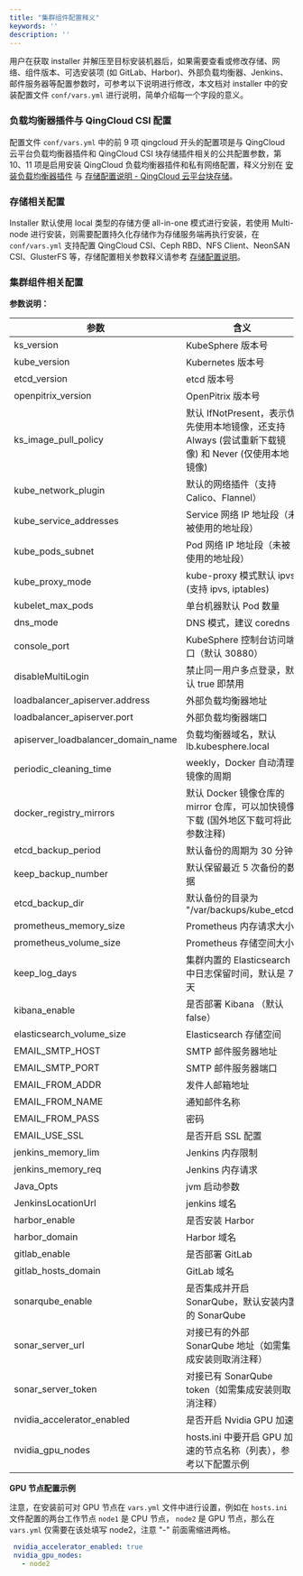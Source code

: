 ```yaml
---
title: "集群组件配置释义"
keywords: ''
description: ''
---
```


用户在获取 installer 并解压至目标安装机器后，如果需要查看或修改存储、网络、组件版本、可选安装项 (如 GitLab、Harbor)、外部负载均衡器、Jenkins、邮件服务器等配置参数时，可参考以下说明进行修改，本文档对 installer 中的安装配置文件 `conf/vars.yml` 进行说明，简单介绍每一个字段的意义。

### 负载均衡器插件与 QingCloud CSI 配置

配置文件 `conf/vars.yml` 中的前 9 项 qingcloud 开头的配置项是与 QingCloud 云平台负载均衡器插件和 QingCloud CSI 块存储插件相关的公共配置参数，第 10、11 项是启用安装 QingCloud 负载均衡器插件和私有网络配置，释义分别在 [安装负载均衡器插件](../qingcloud-lb) 与 [存储配置说明 - QingCloud 云平台块存储](../storage-configuration/#qingcloud-云平台块存储)。

### 存储相关配置

Installer 默认使用 local 类型的存储方便 all-in-one 模式进行安装，若使用 Multi-node 进行安装，则需要配置持久化存储作为存储服务端再执行安装，在 `conf/vars.yml` 支持配置 QingCloud CSI、Ceph RBD、NFS Client、NeonSAN CSI、GlusterFS 等，存储配置相关参数释义请参考 [存储配置说明](../storage-configuration)。

### 集群组件相关配置

**参数说明：**

| 参数 | 含义 | 
|---|---|
| ks_version | KubeSphere 版本号 | 
| kube_version | Kubernetes 版本号 | 
| etcd_version | etcd 版本号 | 
| openpitrix_version | OpenPitrix 版本号 | 
| ks\_image\_pull\_policy| 默认 IfNotPresent，表示优先使用本地镜像，还支持 Always (尝试重新下载镜像) 和 Never (仅使用本地镜像) |
| kube\_network\_plugin | 默认的网络插件（支持 Calico、Flannel） | 
| kube\_service\_addresses | Service 网络 IP 地址段（未被使用的地址段） | 
| kube\_pods\_subnet | Pod 网络 IP 地址段（未被使用的地址段） | 
| kube\_proxy\_mode | kube-proxy 模式默认 ipvs (支持 ipvs, iptables) | 
| kubelet\_max\_pods | 单台机器默认 Pod 数量 | 
| dns_mode | DNS 模式，建议 coredns | 
| console_port | KubeSphere 控制台访问端口（默认 30880） | 
|disableMultiLogin | 禁止同一用户多点登录，默认 true 即禁用 |
| loadbalancer_apiserver.address | 外部负载均衡器地址 | 
| loadbalancer_apiserver.port | 外部负载均衡器端口 |
| apiserver\_loadbalancer\_domain\_name | 负载均衡器域名，默认 lb.kubesphere.local | 
|periodic\_cleaning\_time| weekly，Docker 自动清理镜像的周期 |
|docker\_registry\_mirrors| 默认 Docker 镜像仓库的 mirror 仓库，可以加快镜像下载 (国外地区下载可将此参数注释) |
|etcd\_backup\_period | 默认备份的周期为 30 分钟|
|keep\_backup\_number | 默认保留最近 5 次备份的数据 |
|etcd\_backup\_dir | 默认备份的目录为 "/var/backups/kube_etcd" |
| prometheus\_memory\_size | Prometheus 内存请求大小 | 
| prometheus\_volume\_size | Prometheus 存储空间大小 | 
| keep\_log\_days | 集群内置的 Elasticsearch 中日志保留时间，默认是 7 天 |
| kibana_enable | 是否部署 Kibana （默认 false） | 
| elasticsearch\_volume\_size | Elasticsearch 存储空间 | 
|EMAIL\_SMTP\_HOST | SMTP 邮件服务器地址 |
|EMAIL\_SMTP\_PORT | SMTP 邮件服务器端口  |
|EMAIL\_FROM\_ADDR | 发件人邮箱地址 |
|EMAIL\_FROM\_NAME | 通知邮件名称 |
|EMAIL\_FROM\_PASS | 密码|
|EMAIL\_USE\_SSL | 是否开启 SSL 配置 |
| jenkins\_memory\_lim | Jenkins 内存限制 | 
| jenkins\_memory\_req | Jenkins 内存请求 | 
| Java_Opts | jvm 启动参数 | 
| JenkinsLocationUrl | jenkins 域名 | 
| harbor_enable | 是否安装 Harbor | 
| harbor_domain | Harbor 域名 | 
| gitlab_enable | 是否部署 GitLab | 
| gitlab\_hosts\_domain | GitLab 域名 | 
| sonarqube_enable | 是否集成并开启 SonarQube，默认安装内置的 SonarQube | 
| sonar\_server\_url | 对接已有的外部 SonarQube 地址（如需集成安装则取消注释） | 
| sonar\_server\_token | 对接已有 SonarQube token（如需集成安装则取消注释） | 
| nvidia\_accelerator\_enabled | 是否开启 Nvidia GPU 加速 | 
| nvidia\_gpu\_nodes | hosts.ini 中要开启 GPU 加速的节点名称（列表），参考以下配置示例 | 

**GPU 节点配置示例**

注意，在安装前可对 GPU 节点在 `vars.yml` 文件中进行设置，例如在 `hosts.ini` 文件配置的两台工作节点 `node1` 是 CPU 节点， `node2` 是 GPU 节点，那么在 `vars.yml` 仅需要在该处填写 node2，注意 "-" 前面需缩进两格。

```yaml
 nvidia_accelerator_enabled: true
 nvidia_gpu_nodes:
   - node2
```
